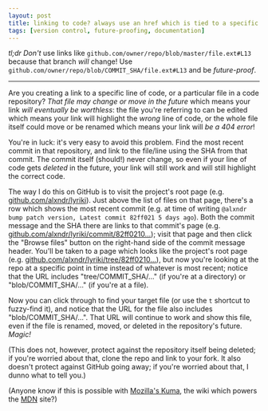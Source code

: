 ```yaml
---
layout: post
title: linking to code? always use an href which is tied to a specific commit
tags: [version control, future-proofing, documentation]
---
```


*tl;dr* _Don't_ use links like `github.com/owner/repo/blob/master/file.ext#L13` because that branch _will_ change! Use `github.com/owner/repo/blob/COMMIT_SHA/file.ext#L13` and be _future-proof_.

---

Are you creating a link to a specific line of code, or a particular file in a code repository? _That file may change or move in the future_ which means your link *will eventually be worthless*: the file you're referring to can be edited which means your link will highlight the *wrong* line of code, or the whole file itself could move or be renamed which means your link will *be a 404 error*!

You're in luck: it's very easy to avoid this problem. Find the most recent commit in that repository, and link to the file/line using the SHA from that commit. The commit itself (should!) never change, so even if your line of code gets _deleted_ in the future, your link will still work and will still highlight the correct code.

The way I do this on GitHub is to visit the project's root page (e.g. [github.com/alxndr/lyriki](http://github.com/alxndr/lyriki)). Just above the list of files on that page, there's a row which shows the most recent commit (e.g. at time of writing `@alxndr bump patch version, Latest commit 82ff021 5 days ago`). Both the commit message and the SHA there are links to that commit's page (e.g. [github.com/alxndr/lyriki/commit/82ff0210...](https://github.com/alxndr/lyriki/commit/82ff0210da03760b530ecafb640f78efc83c3a02)); visit that page and then click the "Browse files" button on the right-hand side of the commit message header. You'll be taken to a page which looks like the project's root page (e.g. [github.com/alxndr/lyriki/tree/82ff0210...](https://github.com/alxndr/lyriki/tree/82ff0210da03760b530ecafb640f78efc83c3a02)), but now you're looking at the repo at a specific point in time instead of whatever is most recent; notice that the URL includes "tree/COMMIT_SHA/..." (if you're at a directory) or "blob/COMMIT_SHA/..." (if you're at a file).

Now you can click through to find your target file (or use the `t` shortcut to fuzzy-find it), and notice that the URL for the file also includes "blob/COMMIT_SHA/...". That URL will continue to work and show this file, even if the file is renamed, moved, or deleted in the repository's future. _Magic!_

(This does not, however, protect against the repository itself being deleted; if you're worried about that, clone the repo and link to your fork. It also doesn't protect against GitHub going away; if you're worried about that, I dunno what to tell you.)

(Anyone know if this is possible with [Mozilla's Kuma](https://github.com/mozilla/kuma), the wiki which powers the [MDN](https://developer.mozilla.org/en-US/) site?)
